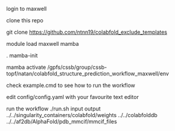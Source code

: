 login to maxwell

clone this repo

git clone https://github.com/ntnn19/colabfold_exclude_templates

module load maxwell mamba

. mamba-init

mamba activate /gpfs/cssb/group/cssb-topf/natan/colabfold_structure_prediction_workflow_maxwell/env

check example.cmd to see how to run the workflow

edit config/config.yaml with your favourite text editor

run the workflow
./run.sh input output ../../singularity_containers/colabfold/weights ../../colabfolddb ../../af2db/AlphaFold/pdb_mmcif/mmcif_files
